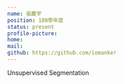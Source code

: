 ```yaml
---
name: 張慶宇
position: 108學年度
status: present
profile-picture:
home:
mail: 
github: https://github.com/iomanker
---
```

Unsupervised Segmentation